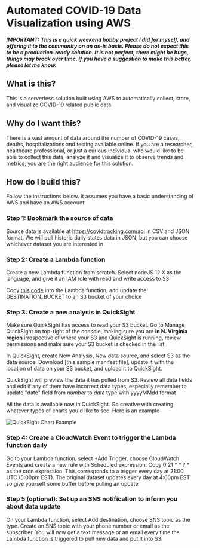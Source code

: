 # Automated COVID-19 Data Visualization using AWS

***IMPORTANT: This is a quick weekend hobby project I did for myself, and offering it to the community on an as-is basis. Please do not expect this to be a production-ready solution. It is not perfect, there might be bugs, things may break over time. If you have a suggestion to make this better, please let me know.*** 

## What is this?

This is a serverless solution built using AWS to automatically collect, store, and visualize COVID-19 related public data

## Why do I want this?

There is a vast amount of data around the number of COVID-19 cases, deaths, hospitalizations and testing available online. If you are a researcher, healthcare professional, or just a curious individual who would like to be able to collect this data, analyze it and visualize it to observe trends and metrics, you are the right audience for this solution.

## How do I build this?

Follow the instructions below. It assumes you have a basic understanding of AWS and have an AWS account.

### Step 1: Bookmark the source of data

Source data is available at https://covidtracking.com/api in CSV and JSON format. We will pull historic daily states data in JSON, but you can choose whichever dataset you are interested in

### Step 2: Create a Lambda function

Create a new Lambda function from scratch. Select nodeJS 12.X as the language, and give it an IAM role with read and write access to S3

Copy [this code]() into the Lambda function, and update the DESTINATION_BUCKET to an S3 bucket of your choice

### Step 3: Create a new analysis in QuickSight

Make sure QuickSight has access to read your S3 bucket. Go to Manage QuickSight on top-right of the console, making sure you are **in N. Virginia region** irrespective of where your S3 and QuickSight is running, review permissions and make sure your S3 bucket is checked in the list

In QuickSight, create New Analysis, New data source, and select S3 as the data source. Download [this sample manifest file], update it with the location of data on your S3 bucket, and upload it to QuickSight. 

QuickSight will preview the data it has pulled from S3. Review all data fields and edit if any of them have incorrect data types, especially remember to update "date" field from *number* to *date* type with yyyyMMdd format

All the data is available now in QuickSight. Go creative with creating whatever types of charts you'd like to see. Here is an example-

![QuickSight Chart Example](https://octodex.github.com/images/yaktocat.png)

### Step 4: Create a CloudWatch Event to trigger the Lambda function daily

Go to your Lambda function, select +Add Trigger, choose CloudWatch Events and create a new rule with Scheduled expression.
Copy 0 21 * * ? * as the cron expression. This corresponds to a trigger every day at 21:00 UTC (5:00pm EST). The original dataset updates every day at 4:00pm EST so give yourself some buffer before pulling an update

### Step 5 (optional): Set up an SNS notification to inform you about data update

On your Lambda function, select Add destination, choose SNS topic as the type. Create an SNS topic with your phone number or email as the subscriber. You will now get a text message or an email every time the Lambda function is triggered to pull new data and put it into S3. 


